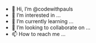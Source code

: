 - 👋 Hi, I’m @codewithpauls
- 👀 I’m interested in ...
- 🌱 I’m currently learning ...
- 💞️ I’m looking to collaborate on ...
- 📫 How to reach me ...

<!---
codewithpauls/codewithpauls is a ✨ special ✨ repository because its `README.md` (this file) appears on your GitHub profile.
You can click the Preview link to take a look at your changes.
--->
